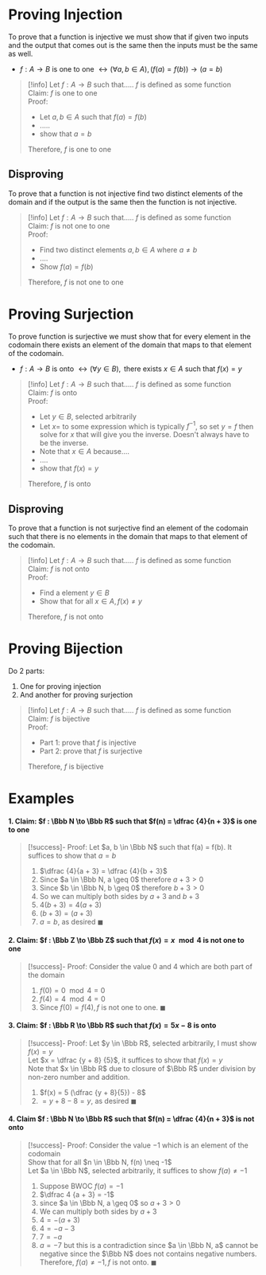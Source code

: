 
# Proving Injection

To prove that a function is injective we must show that if given two inputs and the output that comes out is the same then the inputs must be the same as well.

- $f : A \to B \text { is one to one } \leftrightarrow (\forall a, b \in A), (f(a)= f(b)) \to (a = b)$

>[!info]
>Let $f: A \to B$ such that..... $f$ is defined as some function<br>
>Claim: $f$ is one to one<br>
>Proof: 
>- Let $a, b \in A$ such that $f(a) = f(b)$
>- .....
>- show that $a = b$
>
>Therefore, $f$ is one to one

## Disproving

To prove that a function is not injective find two distinct elements of the domain and if the output is the same then the function is not injective.

>[!info]
>Let $f: A \to B$ such that..... $f$ is defined as some function<br>
>Claim: $f$ is not one to one<br>
>Proof: 
>- Find two distinct elements $a, b \in A$ where $a \neq b$
>- ....
>- Show $f(a) = f(b)$
>
>Therefore, $f$ is not one to one


# Proving Surjection

To prove function is surjective we must show that for every element in the codomain there exists an element of the domain that maps to that element of the codomain.

- $f : A \to B \text { is onto } \leftrightarrow (\forall y \in B), \text { there exists } x \in A \text { such that } f(x) = y$

>[!info]
>Let $f: A \to B$ such that..... $f$ is defined as some function<br>
>Claim: $f$ is onto<br>
>Proof: 
>- Let $y \in B$, selected arbitrarily
>- Let $x =$ to some expression which is typically $f^{-1}$, so set $y = f$ then solve for $x$ that will give you the inverse. Doesn't always have to be the inverse.
>- Note that $x \in A$ because....
>- ....
>- show that $f(x) = y$
>
>Therefore, $f$ is onto

## Disproving 

To prove that a function is not surjective find an element of the codomain such that there is no elements in the domain that maps to that element of the codomain.


>[!info]
>Let $f: A \to B$ such that..... $f$ is defined as some function<br>
>Claim: $f$ is not onto<br>
>Proof: 
>- Find a element $y \in B$
>- Show that for all $x \in A, f(x) \neq y$
>
>Therefore, $f$ is not onto

# Proving Bijection 

Do 2 parts: 
1. One for proving injection 
2. And another for proving surjection

>[!info]
>Let $f: A \to B$ such that..... $f$ is defined as some function<br>
>Claim: $f$ is bijective<br>
>Proof: <br>
>- Part 1: prove that $f$ is injective
>- Part 2: prove that $f$ is surjective
>
>Therefore, $f$ is bijective

# Examples

#### 1. Claim: $f : \Bbb N \to \Bbb R$ such that $f(n) = \dfrac {4}{n + 3}$ is one to one

>[!success]- Proof:
>Let $a, b \in \Bbb N$ such that f(a) = f(b). It suffices to show that $a = b$
>1. $\dfrac {4}{a + 3} = \dfrac {4}{b + 3}$
>2. Since $a \in \Bbb N, a \geq 0$ therefore $a + 3 > 0$
>3. Since $b \in \Bbb N, b \geq 0$ therefore $b + 3 > 0$
>4. So we can multiply both sides by $a + 3$ and $b + 3$
>5. $4(b + 3) = 4(a +3)$
>6. $(b+3) = (a +3)$
>7. $a = b$, as desired $\blacksquare$

#### 2. Claim: $f : \Bbb Z \to \Bbb Z$ such that $f(x) = x \mod 4$ is not one to one

>[!success]- Proof:
>Consider the value 0 and 4 which are both part of the domain 
>1. $f(0) = 0 \mod 4 = 0$
>2. $f(4) = 4 \mod 4 = 0$
>3. Since $f(0) = f(4), f$ is not one to one. $\blacksquare$

#### 3. Claim: $f : \Bbb R \to \Bbb R$ such that $f(x) = 5x - 8$ is onto

>[!success]- Proof:
>Let $y \in \Bbb R$, selected arbitrarily, I must show $f(x) = y$<br>
>Let $x = \dfrac {y + 8} {5}$, it suffices to show that $f(x) = y$<br>
>Note that $x \in \Bbb R$ due to closure of $\Bbb R$ under division by non-zero number and addition.
>1. $f(x) = 5 (\dfrac {y + 8}{5}) - 8$
>2. $= y + 8 - 8 = y$, as desired $\blacksquare$


#### 4. Claim $f : \Bbb N \to \Bbb R$ such that $f(n) = \dfrac {4}{n + 3}$ is not onto

>[!success]- Proof:
>Consider the value $-1$ which is an element of the codomain<br>
>Show that for all $n \in \Bbb N, f(n) \neq -1$<br>
>Let $a \in \Bbb N$, selected arbitrarily, it suffices to show $f(a) \neq -1$
>1. Suppose BWOC $f(a) = -1$
>2. $\dfrac 4 {a + 3} = -1$
>3. since $a \in \Bbb N, a \geq 0$ so $a + 3 > 0$
>4. We can multiply both sides by $a + 3$
>5. $4 = -(a + 3)$
>6. $4 = -a - 3$
>7. $7 = -a$
>8. $a = -7$ but this is a contradiction since $a \in \Bbb N, a$ cannot be negative since the $\Bbb N$ does not contains negative numbers. Therefore, $f(a) \neq -1, f$ is not onto. $\blacksquare$





